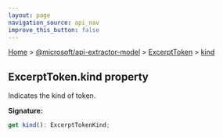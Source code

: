 ```yaml
---
layout: page
navigation_source: api_nav
improve_this_button: false
---
```



[Home](./index.md) &gt; [@microsoft/api-extractor-model](./api-extractor-model.md) &gt; [ExcerptToken](./api-extractor-model.excerpttoken.md) &gt; [kind](./api-extractor-model.excerpttoken.kind.md)

## ExcerptToken.kind property

Indicates the kind of token.

<b>Signature:</b>

```typescript
get kind(): ExcerptTokenKind;
```
